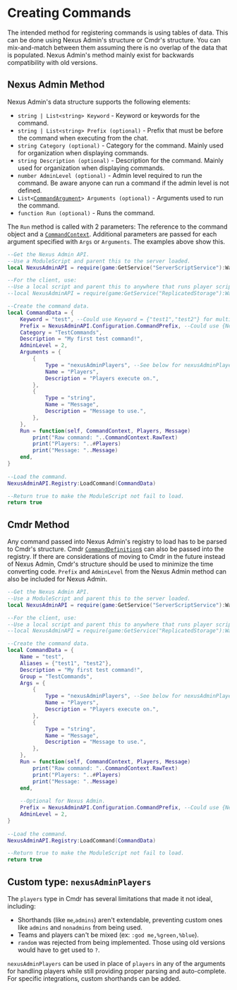 # Creating Commands
The intended method for registering commands is 
using tables of data. This can be done using
Nexus Admin's structure or Cmdr's structure.
You can mix-and-match between them assuming
there is no overlap of the data that is populated.
Nexus Admin's method mainly exist for backwards compatibility
with old versions.

## Nexus Admin Method
Nexus Admin's data structure supports the following elements:<br>
- `string | List<string> Keyword` - Keyword or keywords for the command.<br>
- `string | List<string> Prefix (optional)` - Prefix that must be before the command when executing from the chat.
- `string Category (optional)` - Category for the command. Mainly used for organization when displaying commands.<br>
- `string Description (optional)` - Description for the command. Mainly used for organization when displaying commands.<br>
- `number AdminLevel (optional)` - Admin level required to run the command. Be aware anyone can run a command if the admin level is not defined.<br>
- `List<`[`CommandArgument`](https://eryn.io/Cmdr/api/Registry.html#commandargument)`> Arguments (optional)` - Arguments used to run the command.<br>
- `function Run (optional)` - Runs the command.

The `Run` method is called with 2 parameters: The reference
to the command object and a [`CommandContext`](https://eryn.io/Cmdr/api/CommandContext.html#commandcontext).
Additional parameters are passed for each argument specified with
`Args` or `Arguments`. The examples above show this.

```lua
--Get the Nexus Admin API.
--Use a ModuleScript and parent this to the server loaded.
local NexusAdminAPI = require(game:GetService("ServerScriptService"):WaitForChild("NexusAdmin"))

--For the client, use:
--Use a local script and parent this to anywhere that runs player scripts, or use a ModuleScript required by a LocalScript.
--local NexusAdminAPI = require(game:GetService("ReplicatedStorage"):WaitForChild("NexusAdminClient"))

--Create the command data.
local CommandData = {
	Keyword = "test", --Could use Keyword = {"test1","test2"} for multiple names.
	Prefix = NexusAdminAPI.Configuration.CommandPrefix, --Could use {NexusAdminAPI.Configuration.CommandPrefix,"!"} for multiple prefixes. Recommended to get the prefix from the configuration for consistency.
	Category = "TestCommands",
	Description = "My first test command!",
	AdminLevel = 2,
	Arguments = {
		{
			Type = "nexusAdminPlayers", --See below for nexusAdminPlayers vs players
			Name = "Players",
			Description = "Players execute on.",
		},
		{
			Type = "string",
			Name = "Message",
            Description = "Message to use.",
		},
	},
	Run = function(self, CommandContext, Players, Message)
		print("Raw command: "..CommandContext.RawText)
		print("Players: "..#Players)
		print("Message: "..Message)
	end,
}	
	
--Load the command.
NexusAdminAPI.Registry:LoadCommand(CommandData)

--Return true to make the ModuleScript not fail to load.
return true
```

## Cmdr Method
Any command passed into Nexus Admin's registry to load
has to be parsed to Cmdr's structure. Cmdr [`CommandDefinition`s](https://eryn.io/Cmdr/api/Registry.html#commanddefinition)
can also be passed into the registry. If there are considerations
of moving to Cmdr in the future instead of Nexus Admin,
Cmdr's structure should be used to minimize the time
converting code. `Prefix` and `AdminLevel` from the
Nexus Admin method can also be included for Nexus Admin.

```lua
--Get the Nexus Admin API.
--Use a ModuleScript and parent this to the server loaded.
local NexusAdminAPI = require(game:GetService("ServerScriptService"):WaitForChild("NexusAdmin"))

--For the client, use:
--Use a local script and parent this to anywhere that runs player scripts, or use a ModuleScript required by a LocalScript.
--local NexusAdminAPI = require(game:GetService("ReplicatedStorage"):WaitForChild("NexusAdminClient"))

--Create the command data.
local CommandData = {
	Name = "test",
	Aliases = {"test1", "test2"},
	Description = "My first test command!",
	Group = "TestCommands",
	Args = {
		{
			Type = "nexusAdminPlayers", --See below for nexusAdminPlayers vs players
			Name = "Players",
			Description = "Players execute on.",
		},
		{
			Type = "string",
			Name = "Message",
            Description = "Message to use.",
		},
	},
	Run = function(self, CommandContext, Players, Message)
		print("Raw command: "..CommandContext.RawText)
		print("Players: "..#Players)
		print("Message: "..Message)
	end,
	
	--Optional for Nexus Admin.
	Prefix = NexusAdminAPI.Configuration.CommandPrefix, --Could use {NexusAdminAPI.Configuration.CommandPrefix,"!"} for multiple prefixes. Recommended to get the prefix from the configuration for consistency.
	AdminLevel = 2,
}	
	
--Load the command.
NexusAdminAPI.Registry:LoadCommand(CommandData)

--Return true to make the ModuleScript not fail to load.
return true
```

## Custom type: `nexusAdminPlayers`
The `players` type in Cmdr has several limitations that made it
not ideal, including:<br>
- Shorthands (like `me`,`admins`) aren't extendable, preventing custom ones like `admins` and `nonadmins` from being used.<br>
- Teams and players can't be mixed (ex: `:god me,%green,%blue`).<br>
- `random` was rejected from being implemented. Those using old versions would have to get used to `?`.

`nexusAdminPlayers` can be used in place of `players` in any of the
arguments for handling players while still providing proper parsing
and auto-complete. For specific integrations, custom shorthands can
be added.